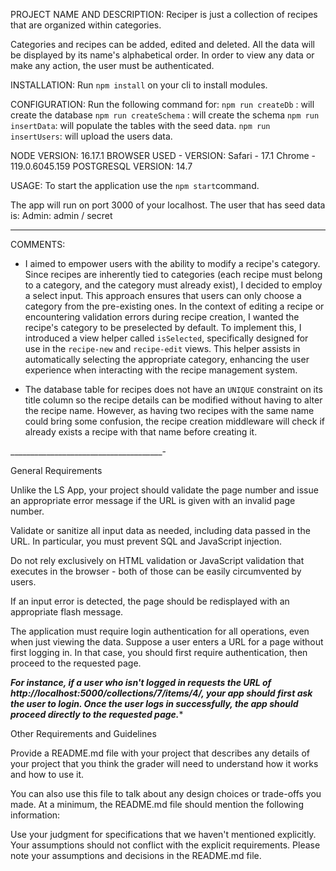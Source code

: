 PROJECT NAME AND DESCRIPTION:
  Reciper is just a collection of recipes that are organized within categories.

  Categories and recipes can be added, edited and deleted.
  All the data will be displayed by its name's alphabetical order.
  In order to view any data or make any action, the user must be authenticated.
 

INSTALLATION:
  Run `npm install` on your cli to install modules.

CONFIGURATION:
  Run the following command for:
    `npm run createDb` : will create the database
    `npm run createSchema` : will create the schema
    `npm run insertData`: will populate the tables with the seed data.
    `npm run insertUsers`: will upload the users data.

NODE VERSION: 
  16.17.1
BROWSER USED - VERSION: 
  Safari - 17.1
  Chrome - 119.0.6045.159 
POSTGRESQL VERSION:
  14.7

USAGE:
  To start the application use the `npm start`command.
  
  The app will run on port 3000 of your localhost.
  The user that has seed data is:
    Admin: admin / secret


******

COMMENTS:
- I aimed to empower users with the ability to modify a recipe's category. Since recipes are inherently tied to categories (each recipe must belong to a category, and the category must already exist), I decided to employ a select input. This approach ensures that users can only choose a category from the pre-existing ones.
In the context of editing a recipe or encountering validation errors during recipe creation, I wanted the recipe's category to be preselected by default. To implement this, I introduced a view helper called `isSelected`, specifically designed for use in the `recipe-new` and `recipe-edit` views. This helper assists in automatically selecting the appropriate category, enhancing the user experience when interacting with the recipe management system.

- The database table for recipes does not have an `UNIQUE` constraint on its title column so the recipe details can be modified without having to alter the recipe name. However, as having two recipes with the same name could bring some confusion, the recipe creation middleware will check if already exists a recipe with that name before creating it.

______________________________________-

General Requirements


Unlike the LS App, your project should validate the page number and issue an appropriate error message if the URL is given with an invalid page number.


Validate or sanitize all input data as needed, including data passed in the URL. In particular, you must prevent SQL and JavaScript injection.

Do not rely exclusively on HTML validation or JavaScript validation that executes in the browser - both of those can be easily circumvented by users.

If an input error is detected, the page should be redisplayed with an appropriate flash message.



The application must require login authentication for all operations, even when just viewing the data. 
Suppose a user enters a URL for a page without first logging in. In that case, you should first require authentication, then proceed to the requested page. 

  *********For instance, if a user who isn't logged in requests the URL of http://localhost:5000/collections/7/items/4/, your app should first ask the user to login. Once the user logs in successfully, the app should proceed directly to the requested page.**********


Other Requirements and Guidelines

Provide a README.md file with your project that describes any details of your project that you think the grader will need to understand how it works and how to use it. 

You can also use this file to talk about any design choices or trade-offs you made. At a minimum, the README.md file should mention the following information:


Use your judgment for specifications that we haven't mentioned explicitly. Your assumptions should not conflict with the explicit requirements. Please note your assumptions and decisions in the README.md file.